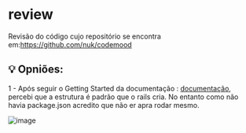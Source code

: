 # review

Revisão do código cujo repositório se encontra em:https://github.com/nuk/codemood

## 💡 Opniões:

1 - Após seguir o Getting Started da documentação : [documentação](https://guides.rubyonrails.org/getting_started.html), 
percebi que a estrutura é padrão que o rails cria. No entanto como não havia package.json acredito que não er apra rodar mesmo.

![image](https://user-images.githubusercontent.com/60902843/124130504-39b26500-da55-11eb-88c1-83998c198f77.png)



